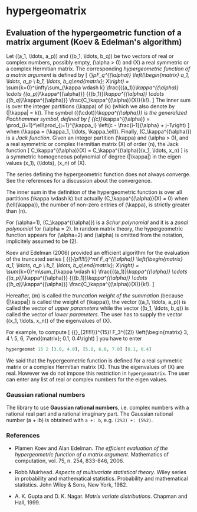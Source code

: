 # hypergeomatrix

## Evaluation of the hypergeometric function of a matrix argument (Koev & Edelman's algorithm)

Let \((a_1, \ldots, a_p)\) and \((b_1, \ldots, b_q)\) be two vectors of real or 
complex numbers, possibly empty, \(\alpha > 0\) and \(X\) a real symmetric or a 
complex Hermitian matrix. 
The corresponding *hypergeometric function of a matrix argument* is defined by 
\[
{}_pF_q^{(\alpha)}
\left(\begin{matrix} a_1, \ldots, a_p \\ b_1, \ldots, b_q\end{matrix}; X\right) = 
\sum_{k=0}^\infty\sum_{\kappa \vdash k} 
\frac{{(a_1)}_\kappa^{(\alpha)} \cdots {(a_p)}_\kappa^{(\alpha)}}
{{(b_1)}_\kappa^{(\alpha)} \cdots {(b_q)}_\kappa^{(\alpha)}} 
\frac{C_\kappa^{(\alpha)}(X)}{k!}.
\]
The inner sum is over the integer partitions \(\kappa\) of \(k\) (which we also 
denote by \(|\kappa| = k\)). The symbol \({(\cdot)}_\kappa^{(\alpha)}\) is the 
*generalized Pochhammer symbol*, defined by
\[
{(c)}_\kappa^{(\alpha)} = \prod_{i=1}^\ell\prod_{j=1}^{\kappa_i}
\left(c - \frac{i-1}{\alpha} + j-1\right)
\]
when \(\kappa = (\kappa_1, \ldots, \kappa_\ell)\). 
Finally, \(C_\kappa^{(\alpha)}\) is a *Jack function*. 
Given an integer partition \(\kappa\) and \(\alpha > 0\), and a 
real symmetric or complex Hermitian matrix \(X\) of order \(n\), 
the Jack function 
\[
C_\kappa^{(\alpha)}(X) = C_\kappa^{(\alpha)}(x_1, \ldots, x_n)
\]
is a symmetric homogeneous polynomial of degree \(|\kappa|\) in the 
eigen values \(x_1\), \(\ldots\), \(x_n\) of \(X\). 

The series defining the hypergeometric function does not always converge. 
See the references for a discussion about the convergence. 

The inner sum in the definition of the hypergeometric function is over 
all partitions \(\kappa \vdash k\) but actually 
\(C_\kappa^{(\alpha)}(X) = 0\) when \(\ell(\kappa)\), the number of non-zero 
entries of \(\kappa\), is strictly greater than \(n\).

For \(\alpha=1\), \(C_\kappa^{(\alpha)}\) is a *Schur polynomial* and it is 
a *zonal polynomial* for \(\alpha = 2\). 
In random matrix theory, the hypergeometric function appears for \(\alpha=2\) 
and \(\alpha\) is omitted from the notation, implicitely assumed to be \(2\). 

Koev and Edelman (2006) provided an efficient algorithm for the evaluation 
of the truncated series 
\[
{{}_{p\!\!\!\!\!}}^m\! F_q^{(\alpha)}
\left(\begin{matrix} a_1, \ldots, a_p \\ b_1, \ldots, b_q\end{matrix}; X\right) = 
\sum_{k=0}^m\sum_{\kappa \vdash k} 
\frac{{(a_1)}_\kappa^{(\alpha)} \cdots {(a_p)}_\kappa^{(\alpha)}}
{{(b_1)}_\kappa^{(\alpha)} \cdots {(b_q)}_\kappa^{(\alpha)}} 
\frac{C_\kappa^{(\alpha)}(X)}{k!}.
\]

Hereafter, \(m\) is called the *truncation weight of the summation* 
(because \(|\kappa|\) is called the weight of \(\kappa\)), the vector 
\((a_1, \ldots, a_p)\) is called the vector of *upper parameters* while 
the vector \((b_1, \ldots, b_q)\) is called the vector of *lower parameters*. 
The user has to supply the vector \((x_1, \ldots, x_n)\) of the eigenvalues 
of \(X\). 

For example, to compute
\[
{{}_{2\!\!\!\!\!}}^{15}\! F_3^{(2)}
\left(\begin{matrix} 3, 4 \\ 5, 6, 7\end{matrix}; 
0.1, 0.4\right)
\]
you have to enter 

```haskell
hypergeomat 15 2 [3.0, 4.0], [5.0, 6.0, 7.0] [0.1, 0.4]
```

We said that the hypergeometric function is defined for a real symmetric 
matrix or a complex Hermitian matrix \(X\). Thus the eigenvalues of \(X\) 
are real. However we do not impose this restriction in `hypergeomatrix`. 
The user can enter any list of real or complex numbers for the eigen values. 

### Gaussian rational numbers

The library to use **Gaussian rational numbers**, i.e. complex numbers with 
a rational real part and a rational imaginary part. The Gaussian rational 
number \(a + ib\) is obtained with `a +: b`, e.g. `(2%3) +: (5%2)`.


### References

- Plamen Koev and Alan Edelman. 
*The efficient evaluation of the hypergeometric function of a matrix argument*.
Mathematics of computation, vol. 75, n. 254, 833-846, 2006.

- Robb Muirhead. 
*Aspects of multivariate statistical theory*. 
Wiley series in probability and mathematical statistics. 
Probability and mathematical statistics. 
John Wiley & Sons, New York, 1982.

- A. K. Gupta and D. K. Nagar. 
*Matrix variate distributions*. 
Chapman and Hall, 1999.
